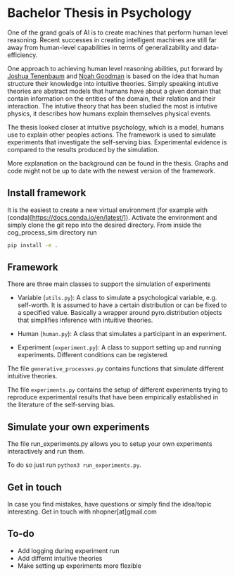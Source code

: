 # Bachelor Thesis in Psychology 

One of the grand goals of AI is to create machines that perform human level reasoning. Recent successes in creating intelligent machines are
still far away from human-level capabilities in terms of generalizability and data-efficiency.

One approach to achieving human level reasoning abilities, put forward by [Joshua Tenenbaum](http://web.mit.edu/cocosci/josh.html)
and [Noah Goodman](https://cocolab.stanford.edu/ndg.html) is based on the idea that human structure their knowledge into intuitive theories.
Simply speaking intutive theories are abstract models that humans have about a given domain that contain information
on the entities of the domain, their relation and their interaction. The intutive theory that has been studied the most is intutive physics, it describes how humans explain themselves physical events. 

The thesis looked closer at intuitive psychology, which is a model, humans use to explain other peoples actions. The framework is used to simulate experiments that investigate the self-serving bias. Experimental evidence is compared to the results produced by the simulation. 

More explanation on the background can be found in the thesis. Graphs and code might not be up to date with the newest version of the framework.

## Install framework

It is the easiest to create a new virtual environment (for example with (conda)[https://docs.conda.io/en/latest/]). Activate the environment and simply clone the git repo into the desired directory. From inside the cog_process_sim directory run

```bash
pip install -e .
```

## Framework 

There are three main classes to support the simulation of experiments 

 * Variable (```utils.py```): A class to simulate a psychological variable, e.g. self-worth. It is assumed to have a certain distribution or can be fixed to a specified value. Basically a wrapper around pyro.distribution objects that simplifies inference with intuitive theories. 

* Human (```human.py```): A class that simulates a participant in an experiment.

* Experiment (```experiment.py```): A class to support setting up and running experiments. Different conditions can be registered.

The file ```generative_processes.py``` contains functions that simulate different intuitive theories.  

The file ```experiments.py``` contains the setup of different experiments trying to reproduce experimental results that have been
empirically established in the literature of the self-serving bias. 

## Simulate your own experiments 

The file run_experiments.py allows you to setup your own experiments interactively and run them. 

To do so just run ```python3 run_experiments.py```.


## Get in touch 

In case you find mistakes, have questions or simply find the idea/topic interesting. Get in touch with nhopner[at]gmail.com

## To-do

* Add logging during experiment run
* Add differnt intuitive theories
* Make setting up experiments more flexible 
